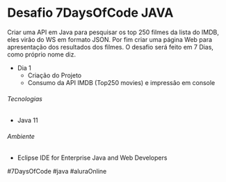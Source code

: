 # Desafio 7DaysOfCode JAVA

Criar uma API em Java para pesquisar os top 250 filmes da lista do IMDB, eles virão do WS em formato JSON. Por fim criar uma página Web para apresentação dos resultados dos filmes. O desafio será feito em 7 Dias, como próprio nome diz.



- Dia 1
    - Criação do Projeto
    - Consumo da API IMDB (Top250 movies) e impressão em console


###### Tecnologias

- Java 11

###### Ambiente

- Eclipse IDE for Enterprise Java and Web Developers

#7DaysOfCode #java #aluraOnline
